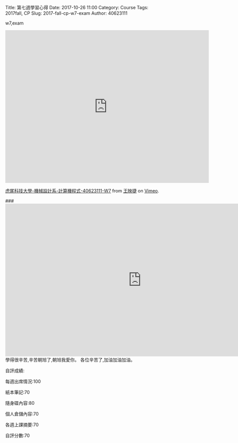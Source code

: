 Title: 第七週學習心得
Date: 2017-10-26 11:00
Category: Course
Tags: 2017fall, CP
Slug: 2017-fall-cp-w7-exam
Author: 40623111

w7,exam

<!-- PELICAN_END_SUMMARY -->
<iframe src="https://player.vimeo.com/video/241894403" width="640" height="480" frameborder="0" webkitallowfullscreen mozallowfullscreen allowfullscreen></iframe>
<p><a href="https://vimeo.com/241894403">虎尾科技大學-機械設計系-計算機程式-40623111-W7</a> from <a href="https://vimeo.com/user73942003">王映捷</a> on <a href="https://vimeo.com">Vimeo</a>.</p>
###
<iframe width="854" height="480" src="https://www.youtube.com/embed/lczheBSUUlo?ecver=1" frameborder="0" gesture="media" allowfullscreen></iframe>
學得很辛苦,辛苦朝旭了,朝旭我愛你。
各位辛苦了,加油加油加油。

自評成績:

每週出席情況:100

紙本筆記:70

隨身碟內容:80

個人倉儲內容:70

各週上課摘要:70

自評分數:70
